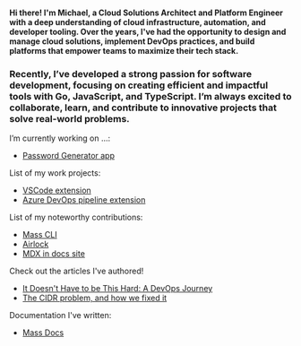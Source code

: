 #### Hi there! I'm Michael, a Cloud Solutions Architect and Platform Engineer with a deep understanding of cloud infrastructure, automation, and developer tooling. Over the years, I've had the opportunity to design and manage cloud solutions, implement DevOps practices, and build platforms that empower teams to maximize their tech stack. 

### Recently, I’ve developed a strong passion for software development, focusing on creating efficient and impactful tools with Go, JavaScript, and TypeScript. I’m always excited to collaborate, learn, and contribute to innovative projects that solve real-world problems.

I’m currently working on ...:
- [Password Generator app](https://github.com/mclacore/password-generator)

List of my work projects:
- [VSCode extension](https://github.com/massdriver-cloud/vscode-massdriver/commits?author=mclacore)
- [Azure DevOps pipeline extension](https://github.com/massdriver-cloud/azure-devops-pipelines/commits?author=mclacore)

List of my noteworthy contributions:
- [Mass CLI](https://github.com/massdriver-cloud/mass/pulls?q=is:pr+is:closed+author:mclacore)
- [Airlock](https://github.com/massdriver-cloud/airlock/pulls?q=is:pr+is:closed+author:mclacore)
- [MDX in docs site](https://github.com/massdriver-cloud/docs/pull/84)

Check out the articles I've authored!
- [It Doesn't Have to be This Hard: A DevOps Journey](https://www.massdriver.cloud/blogs/it-doesnt-have-to-be-this-hard-a-devops-journey)
- [The CIDR problem, and how we fixed it](https://www.massdriver.cloud/blogs/the-cidr-problem-and-how-we-fixed-it)

Documentation I've written: 
- [Mass Docs](https://github.com/massdriver-cloud/docs/pulls?q=is:pr+is:closed+author:mclacore)

<!--
**mclacore/mclacore** is a ✨ _special_ ✨ repository because its `README.md` (this file) appears on your GitHub profile.

Here are some ideas to get you started:

- 
- 🌱 I’m currently learning ...
- 👯 I’m looking to collaborate on ...
- 🤔 I’m looking for help with ...
- 💬 Ask me about ...
- 📫 How to reach me: ...
- 😄 Pronouns: ...
- ⚡ Fun fact: ...
-->
